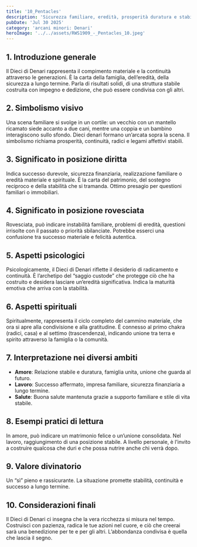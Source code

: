 ```yaml
---
title: '10_Pentacles'
description: 'Sicurezza familiare, eredità, prosperità duratura e stabilità intergenerazionale'
pubDate: 'Jul 30 2025'
category: 'arcani minori: Denari'
heroImage: '../../assets/RWS1909_-_Pentacles_10.jpeg'
---
```


## 1. Introduzione generale

Il Dieci di Denari rappresenta il compimento materiale e la continuità attraverso le generazioni. È la carta della famiglia, dell’eredità, della sicurezza a lungo termine. Parla di risultati solidi, di una struttura stabile costruita con impegno e dedizione, che può essere condivisa con gli altri.

## 2. Simbolismo visivo

Una scena familiare si svolge in un cortile: un vecchio con un mantello ricamato siede accanto a due cani, mentre una coppia e un bambino interagiscono sullo sfondo. Dieci denari formano un’arcata sopra la scena. Il simbolismo richiama prosperità, continuità, radici e legami affettivi stabili.

## 3. Significato in posizione diritta

Indica successo durevole, sicurezza finanziaria, realizzazione familiare o eredità materiale e spirituale. È la carta del patrimonio, del sostegno reciproco e della stabilità che si tramanda. Ottimo presagio per questioni familiari o immobiliari.

## 4. Significato in posizione rovesciata

Rovesciata, può indicare instabilità familiare, problemi di eredità, questioni irrisolte con il passato o priorità sbilanciate. Potrebbe esserci una confusione tra successo materiale e felicità autentica.

## 5. Aspetti psicologici

Psicologicamente, il Dieci di Denari riflette il desiderio di radicamento e continuità. È l’archetipo del “saggio custode” che protegge ciò che ha costruito e desidera lasciare un’eredità significativa. Indica la maturità emotiva che arriva con la stabilità.

## 6. Aspetti spirituali

Spiritualmente, rappresenta il ciclo completo del cammino materiale, che ora si apre alla condivisione e alla gratitudine. È connesso al primo chakra (radici, casa) e al settimo (trascendenza), indicando unione tra terra e spirito attraverso la famiglia o la comunità.

## 7. Interpretazione nei diversi ambiti

- **Amore**: Relazione stabile e duratura, famiglia unita, unione che guarda al futuro.
- **Lavoro**: Successo affermato, impresa familiare, sicurezza finanziaria a lungo termine.
- **Salute**: Buona salute mantenuta grazie a supporto familiare e stile di vita stabile.

## 8. Esempi pratici di lettura

In amore, può indicare un matrimonio felice o un’unione consolidata. Nel lavoro, raggiungimento di una posizione stabile. A livello personale, è l’invito a costruire qualcosa che duri e che possa nutrire anche chi verrà dopo.

## 9. Valore divinatorio

Un “sì” pieno e rassicurante. La situazione promette stabilità, continuità e successo a lungo termine.

## 10. Considerazioni finali

Il Dieci di Denari ci insegna che la vera ricchezza si misura nel tempo. Costruisci con pazienza, radica le tue azioni nel cuore, e ciò che creerai sarà una benedizione per te e per gli altri. L’abbondanza condivisa è quella che lascia il segno.

